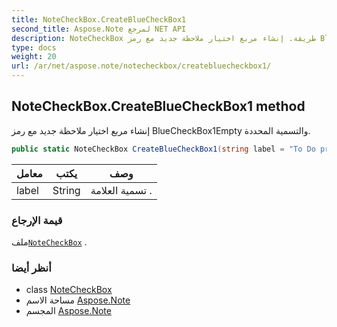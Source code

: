 ```yaml
---
title: NoteCheckBox.CreateBlueCheckBox1
second_title: Aspose.Note لمرجع NET API
description: NoteCheckBox طريقة. إنشاء مربع اختيار ملاحظة جديد مع رمز BlueCheckBox1Empty والتسمية المحددة.
type: docs
weight: 20
url: /ar/net/aspose.note/notecheckbox/createbluecheckbox1/
---
```

## NoteCheckBox.CreateBlueCheckBox1 method

إنشاء مربع اختيار ملاحظة جديد مع رمز BlueCheckBox1Empty والتسمية المحددة.

```csharp
public static NoteCheckBox CreateBlueCheckBox1(string label = "To Do priority 1")
```

| معامل | يكتب | وصف |
| --- | --- | --- |
| label | String | تسمية العلامة . |

### قيمة الإرجاع

ملف[`NoteCheckBox`](../) .

### أنظر أيضا

* class [NoteCheckBox](../)
* مساحة الاسم [Aspose.Note](../../notecheckbox/)
* المجسم [Aspose.Note](../../../)


